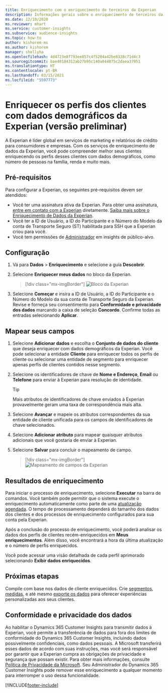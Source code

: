 ```yaml
---
title: Enriquecimento com o enriquecimento de terceiros da Experian
description: Informações gerais sobre o enriquecimento de terceiros da Experian.
ms.date: 12/10/2020
ms.reviewer: mhart
ms.service: customer-insights
ms.subservice: audience-insights
ms.topic: how-to
author: kishorem-ms
ms.author: kishorem
manager: shellyha
ms.openlocfilehash: 4d4723e8f793ee857c4f5204a42be8338c71d4c3
ms.sourcegitcommit: bae40184312ab27b95c140a044875c2daea37951
ms.translationtype: HT
ms.contentlocale: pt-BR
ms.lasthandoff: 03/15/2021
ms.locfileid: "5597773"
---
```

# <a name="enrich-customer-profiles-with-demographics-from-experian-preview"></a>Enriquecer os perfis dos clientes com dados demográficos da Experian (versão preliminar)

A Experian é líder global em serviços de marketing e relatórios de crédito para consumidores e empresas. Com os serviços de enriquecimento de dados da Experian, você pode compreender melhor seus clientes enriquecendo os perfis desses clientes com dados demográficos, como número de pessoas na família, renda e muito mais.

## <a name="prerequisites"></a>Pré-requisitos

Para configurar a Experian, os seguintes pré-requisitos devem ser atendidos:

- Você ter uma assinatura ativa da Experian. Para obter uma assinatura, [entre em contato com a Experian](https://www.experian.com/marketing-services/contact) diretamente. [Saiba mais sobre o Enriquecimento de Dados da Experian](https://www.experian.com/marketing-services/microsoft?cmpid=ems_web_mci_cdppage).
- Você ter a ID de Usuário, a ID do Participante e o Número do Modelo da conta de Transporte Seguro (ST) habilitada para SSH que a Experian criou para você.
- Você tem permissões de [Administrador](permissions.md#administrator) em insights de público-alvo.

## <a name="configuration"></a>Configuração

1. Vá para **Dados** > **Enriquecimento** e selecione a guia **Descobrir**.

1. Selecione **Enriquecer meus dados** no bloco da Experian.

   > [!div class="mx-imgBorder"]
   > ![Bloco da Experian](media/experian-tile.png "Bloco da Experian")

1. Selecione **Começar** e insira a ID de Usuário, a ID do Participante e o Número do Modelo da sua conta de Transporte Seguro da Experian. Revise e forneça seu consentimento para **Conformidade e privacidade dos dados** marcando a caixa de seleção **Concordo**. Confirme todas as entradas selecionando **Aplicar**.

## <a name="map-your-fields"></a>Mapear seus campos

1.  Selecione **Adicionar dados** e escolha o **Conjunto de dados do cliente** que deseja enriquecer com dados demográficos da Experian. Você pode selecionar a entidade **Cliente** para enriquecer todos os perfis de cliente ou selecionar uma entidade de segmento para enriquecer apenas perfis de clientes contidos nesse segmento.

1. Selecione os identificadores de chave de **Nome e Endereço**, **Email** ou **Telefone** para enviar à Experian para resolução de identidade.

   > [!TIP]
   > Mais atributos de identificadores de chave enviados à Experian provavelmente geram uma taxa de correspondência mais alta.

1. Selecione **Avançar** e mapeie os atributos correspondentes da sua entidade de cliente unificada para os campos de identificadores de chave selecionados.

1. Selecione **Adicionar atributo** para mapear quaisquer atributos adicionais que você gostaria de enviar à Experian.

1.  Selecione **Salvar** para concluir o mapeamento de campo.

    > [!div class="mx-imgBorder"]
    > ![Mapeamento de campos da Experian](media/experian-field-mapping.png "Mapeamento de campos da Experian")

## <a name="enrichment-results"></a>Resultados de enriquecimento

Para iniciar o processo de enriquecimento, selecione **Executar** na barra de comandos. Você também pode permitir que o sistema execute o enriquecimento automaticamente como parte de uma [atualização agendada](system.md#schedule-tab). O tempo de processamento dependerá do tamanho dos dados dos clientes e dos processos de enriquecimento configurados para sua conta pela Experian.

Após a conclusão do processo de enriquecimento, você poderá analisar os dados dos perfis de clientes recém-enriquecidos em **Meus enriquecimentos**. Além disso, você encontrará a hora da última atualização e o número de perfis enriquecidos.

Você pode acessar uma visão detalhada de cada perfil aprimorado selecionando **Exibir dados enriquecidos**.

## <a name="next-steps"></a>Próximas etapas

Compile com base nos dados de cliente enriquecidos. Crie [segmentos](segments.md), [medidas](measures.md), e até mesmo [exporte os dados](export-destinations.md) para oferecer experiências personalizadas aos seus clientes.

## <a name="data-privacy-and-compliance"></a>Conformidade e privacidade dos dados

Ao habilitar o Dynamics 365 Customer Insights para transmitir dados à Experian, você permite a transferência de dados para fora dos limites de conformidade do Dynamics 365 Customer Insights, incluindo dados possivelmente confidenciais, como dados pessoais. A Microsoft transferirá esses dados de acordo com suas instruções, mas você será responsável por garantir que a Experian cumpra as obrigações de privacidade e segurança que possam existir. Para obter mais informações, consulte [Política de Privacidade da Microsoft](https://go.microsoft.com/fwlink/?linkid=396732).
Seu Administrador do Dynamics 365 Customer Insights pode remover esse enriquecimento a qualquer momento para interromper o uso dessa funcionalidade.


[!INCLUDE[footer-include](../includes/footer-banner.md)]